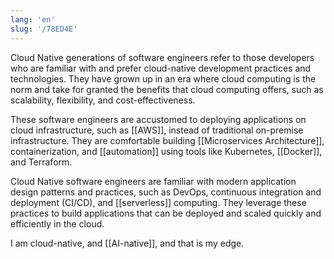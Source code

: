 ```yaml
---
lang: 'en'
slug: '/78ED4E'
---
```


Cloud Native generations of software engineers refer to those developers who are familiar with and prefer cloud-native development practices and technologies. They have grown up in an era where cloud computing is the norm and take for granted the benefits that cloud computing offers, such as scalability, flexibility, and cost-effectiveness.

These software engineers are accustomed to deploying applications on cloud infrastructure, such as [[AWS]], instead of traditional on-premise infrastructure. They are comfortable building [[Microservices Architecture]], containerization, and [[automation]] using tools like Kubernetes, [[Docker]], and Terraform.

Cloud Native software engineers are familiar with modern application design patterns and practices, such as DevOps, continuous integration and deployment (CI/CD), and [[serverless]] computing. They leverage these practices to build applications that can be deployed and scaled quickly and efficiently in the cloud.

I am cloud-native, and [[AI-native]], and that is my edge.
